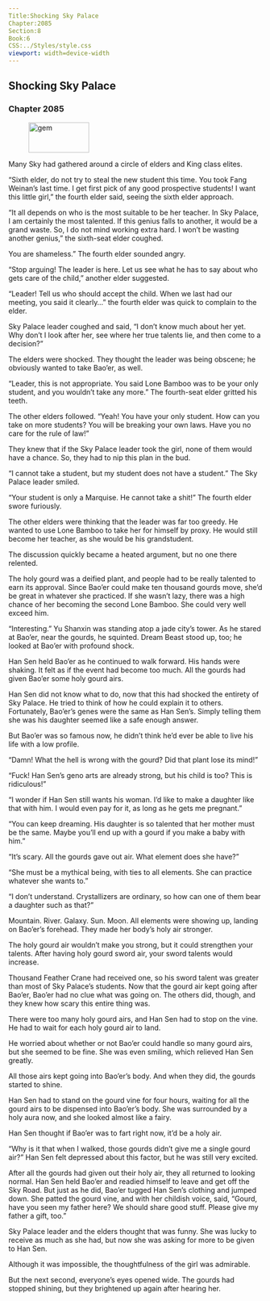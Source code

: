```yaml
---
Title:Shocking Sky Palace 
Chapter:2085 
Section:8 
Book:6 
CSS:../Styles/style.css 
viewport: width=device-width
---
```

  
## Shocking Sky Palace
### Chapter 2085
  
<figure>
	<img src="../Images/gem.gif" alt="gem" id="gem" width="120" height="60" />
</figure>
  

  
Many Sky had gathered around a circle of elders and King class elites.

“Sixth elder, do not try to steal the new student this time. You took Fang Weinan’s last time. I get first pick of any good prospective students! I want this little girl,” the fourth elder said, seeing the sixth elder approach.

“It all depends on who is the most suitable to be her teacher. In Sky Palace, I am certainly the most talented. If this genius falls to another, it would be a grand waste. So, I do not mind working extra hard. I won’t be wasting another genius,” the sixth-seat elder coughed.

You are shameless.” The fourth elder sounded angry.

“Stop arguing! The leader is here. Let us see what he has to say about who gets care of the child,” another elder suggested.

“Leader! Tell us who should accept the child. When we last had our meeting, you said it clearly…” the fourth elder was quick to complain to the elder.

Sky Palace leader coughed and said, “I don’t know much about her yet. Why don’t I look after her, see where her true talents lie, and then come to a decision?”

The elders were shocked. They thought the leader was being obscene; he obviously wanted to take Bao’er, as well.

“Leader, this is not appropriate. You said Lone Bamboo was to be your only student, and you wouldn’t take any more.” The fourth-seat elder gritted his teeth.

The other elders followed. “Yeah! You have your only student. How can you take on more students? You will be breaking your own laws. Have you no care for the rule of law!”

They knew that if the Sky Palace leader took the girl, none of them would have a chance. So, they had to nip this plan in the bud.

“I cannot take a student, but my student does not have a student.” The Sky Palace leader smiled.

“Your student is only a Marquise. He cannot take a shit!” The fourth elder swore furiously.

The other elders were thinking that the leader was far too greedy. He wanted to use Lone Bamboo to take her for himself by proxy. He would still become her teacher, as she would be his grandstudent.

The discussion quickly became a heated argument, but no one there relented.

The holy gourd was a deified plant, and people had to be really talented to earn its approval. Since Bao’er could make ten thousand gourds move, she’d be great in whatever she practiced. If she wasn’t lazy, there was a high chance of her becoming the second Lone Bamboo. She could very well exceed him.

“Interesting.” Yu Shanxin was standing atop a jade city’s tower. As he stared at Bao’er, near the gourds, he squinted. Dream Beast stood up, too; he looked at Bao’er with profound shock.

Han Sen held Bao’er as he continued to walk forward. His hands were shaking. It felt as if the event had become too much. All the gourds had given Bao’er some holy gourd airs.

Han Sen did not know what to do, now that this had shocked the entirety of Sky Palace. He tried to think of how he could explain it to others. Fortunately, Bao’er’s genes were the same as Han Sen’s. Simply telling them she was his daughter seemed like a safe enough answer.

But Bao’er was so famous now, he didn’t think he’d ever be able to live his life with a low profile.

“Damn! What the hell is wrong with the gourd? Did that plant lose its mind!”

“Fuck! Han Sen’s geno arts are already strong, but his child is too? This is ridiculous!”

“I wonder if Han Sen still wants his woman. I’d like to make a daughter like that with him. I would even pay for it, as long as he gets me pregnant.”

“You can keep dreaming. His daughter is so talented that her mother must be the same. Maybe you’ll end up with a gourd if you make a baby with him.”

“It’s scary. All the gourds gave out air. What element does she have?”

“She must be a mythical being, with ties to all elements. She can practice whatever she wants to.”

“I don’t understand. Crystallizers are ordinary, so how can one of them bear a daughter such as that?”

Mountain. River. Galaxy. Sun. Moon. All elements were showing up, landing on Bao’er’s forehead. They made her body’s holy air stronger.

The holy gourd air wouldn’t make you strong, but it could strengthen your talents. After having holy gourd sword air, your sword talents would increase.

Thousand Feather Crane had received one, so his sword talent was greater than most of Sky Palace’s students. Now that the gourd air kept going after Bao’er, Bao’er had no clue what was going on. The others did, though, and they knew how scary this entire thing was.

There were too many holy gourd airs, and Han Sen had to stop on the vine. He had to wait for each holy gourd air to land.

He worried about whether or not Bao’er could handle so many gourd airs, but she seemed to be fine. She was even smiling, which relieved Han Sen greatly.

All those airs kept going into Bao’er’s body. And when they did, the gourds started to shine.

Han Sen had to stand on the gourd vine for four hours, waiting for all the gourd airs to be dispensed into Bao’er’s body. She was surrounded by a holy aura now, and she looked almost like a fairy.

Han Sen thought if Bao’er was to fart right now, it’d be a holy air.

“Why is it that when I walked, those gourds didn’t give me a single gourd air?” Han Sen felt depressed about this factor, but he was still very excited.

After all the gourds had given out their holy air, they all returned to looking normal. Han Sen held Bao’er and readied himself to leave and get off the Sky Road. But just as he did, Bao’er tugged Han Sen’s clothing and jumped down. She patted the gourd vine, and with her childish voice, said, “Gourd, have you seen my father here? We should share good stuff. Please give my father a gift, too.”

Sky Palace leader and the elders thought that was funny. She was lucky to receive as much as she had, but now she was asking for more to be given to Han Sen.

Although it was impossible, the thoughtfulness of the girl was admirable.

But the next second, everyone’s eyes opened wide. The gourds had stopped shining, but they brightened up again after hearing her.